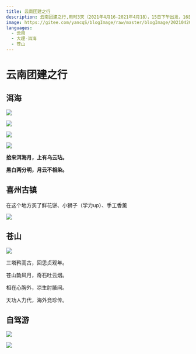```yaml
---
title: 云南团建之行
description: 云南团建之行,用时3天（2021年4月16-2021年4月18），15日下午出发，16日凌晨到达昆明，休息一晚，坐大巴到大理，吃饭（菌汤火锅），然后欣赏洱海；17日到苍山、喜洲古镇、自驾游；18日下午回京。总结：充实、开心、哇咔咔～
image: https://gitee.com/yancqS/blogImage/raw/master/blogImage/20210420225036.jpeg
languages:
  - 云南
  - 大理-洱海
  - 苍山
---
```


# 云南团建之行

## 洱海

![](https://gitee.com/yancqS/blogImage/raw/master/blogImage/20210420224941.jpeg)

![](https://gitee.com/yancqS/blogImage/raw/master/blogImage/20210420225009.jpeg)

![](https://gitee.com/yancqS/blogImage/raw/master/blogImage/20210420225035.jpeg)

![](https://gitee.com/yancqS/blogImage/raw/master/blogImage/20210420225036.jpeg)

**拾来洱海月，上有乌云玷。**

**黑白两分明，月云不相染。**

## 喜州古镇

在这个地方买了鲜花饼、小狮子（学力up）、手工香薰

![](https://gitee.com/yancqS/blogImage/raw/master/blogImage/20210420225204.jpeg)

## 苍山

![](https://gitee.com/yancqS/blogImage/raw/master/blogImage/20210420225132.jpeg)

三塔矜高古，回思贞观年。

苍山韵风月，奇石吐云烟。

相在心胸外，凉生肘腋间。

天功人力代，海外竞珍传。

## 自驾游

![](https://gitee.com/yancqS/blogImage/raw/master/blogImage/20210420225950.jpeg)

![](https://gitee.com/yancqS/blogImage/raw/master/blogImage/20210420225951.jpeg)
